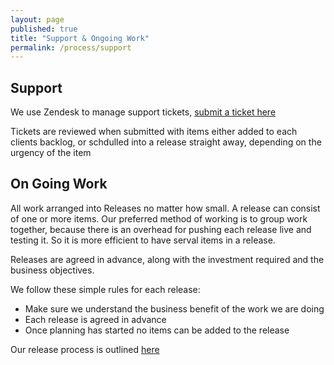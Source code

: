 ```yaml
---
layout: page
published: true
title: "Support & Ongoing Work"
permalink: /process/support
---
```


## Support

We use Zendesk to manage support tickets, [submit a ticket here](http://support.gpmd.net)

Tickets are reviewed when submitted with items either added to each clients backlog, or schdulled into a release straight away, depending on the urgency of the item

## On Going Work

All work arranged into Releases no matter how small.  A release can consist of one or more items. Our preferred method of working is to group work together, because there is an overhead for pushing each release live and testing it.  So it is more efficient to have serval items in a release.

Releases are agreed in advance, along with the investment required and the business objectives.

We follow these simple rules for each release:

- Make sure we understand the business benefit of the work we are doing 
- Each release is agreed in advance
- Once planning has started no items can be added to the release

Our release process is outlined [here](/process/releases/)